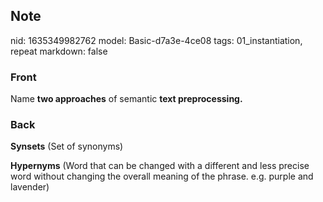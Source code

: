 ## Note
nid: 1635349982762
model: Basic-d7a3e-4ce08
tags: 01_instantiation, repeat
markdown: false

### Front
Name <b>two approaches</b> of semantic <b>text preprocessing.</b>

### Back
<b>Synsets</b> (Set of synonyms)
<div>
  <b>Hypernyms</b> (Word that can be changed with a different and
  less precise word without changing the overall meaning of the
  phrase. e.g. purple and lavender)
</div>
